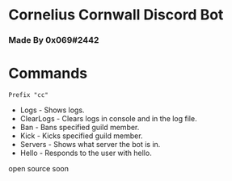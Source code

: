# Cornelius Cornwall Discord Bot
### Made By 0x069#2442
# Commands
`Prefix "cc"`

* Logs - Shows logs.
* ClearLogs - Clears logs in console and in the log file.
* Ban - Bans specified guild member.
* Kick - Kicks specified guild member.
* Servers - Shows what server the bot is in.
* Hello - Responds to the user with hello.

open source soon
